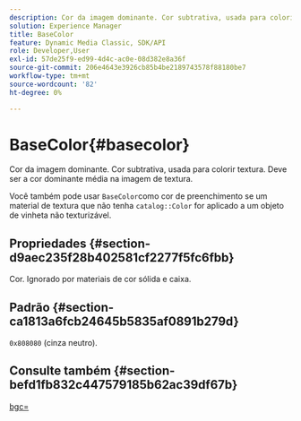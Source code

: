 ```yaml
---
description: Cor da imagem dominante. Cor subtrativa, usada para colorir textura. Deve ser a cor dominante média na imagem de textura.
solution: Experience Manager
title: BaseColor
feature: Dynamic Media Classic, SDK/API
role: Developer,User
exl-id: 57de25f9-ed99-4d4c-ac0e-08d382e8a36f
source-git-commit: 206e4643e3926cb85b4be2189743578f88180be7
workflow-type: tm+mt
source-wordcount: '82'
ht-degree: 0%

---
```


# BaseColor{#basecolor}

Cor da imagem dominante. Cor subtrativa, usada para colorir textura. Deve ser a cor dominante média na imagem de textura.

Você também pode usar `BaseColor`como cor de preenchimento se um material de textura que não tenha `catalog::Color` for aplicado a um objeto de vinheta não texturizável.

## Propriedades {#section-d9aec235f28b402581cf2277f5fc6fbb}

Cor. Ignorado por materiais de cor sólida e caixa.

## Padrão {#section-ca1813a6fcb24645b5835af0891b279d}

`0x808080` (cinza neutro).

## Consulte também {#section-befd1fb832c447579185b62ac39df67b}

[bgc=](../../../../../ir-api/http-protocol/image-rendering-api-ref/c-ir-http-protocol-ref/c-ir-http-protocol-command-reference/r-ir-bgc.md#reference-3f5c78cea01c4a85aa582076d23aebb0)
